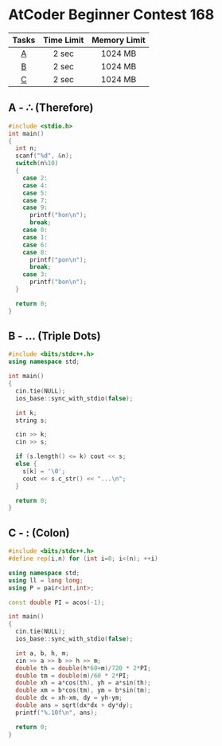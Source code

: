 # AtCoder Beginner Contest 168

| Tasks | Time Limit | Memory Limit |
|:-:|:-:|:-:|
|[A](#A)|2 sec|1024 MB|
|[B](#B)|2 sec|1024 MB|
|[C](#C)|2 sec|1024 MB|

<div class="divider"></div>

## A - ∴ (Therefore) <a id="A"></a>
```cpp
#include <stdio.h>
int main()
{
  int n;
  scanf("%d", &n);
  switch(n%10) 
  {
    case 2:
    case 4:
    case 5:
    case 7:
    case 9:
      printf("hon\n");
      break;
    case 0:
    case 1:
    case 6:
    case 8:
      printf("pon\n");
      break;
    case 3:
      printf("bon\n");
  }

  return 0;
}
```

## B - ... (Triple Dots) <a id="B"></a>

```cpp
#include <bits/stdc++.h>
using namespace std;

int main()
{
  cin.tie(NULL);
  ios_base::sync_with_stdio(false);

  int k;
  string s;

  cin >> k;
  cin >> s;

  if (s.length() <= k) cout << s;
  else {
    s[k] = '\0';
    cout << s.c_str() << "...\n";
  }

  return 0;
}
```

## C -  : (Colon) <a id="C"></a>
```cpp
#include <bits/stdc++.h>
#define rep(i,n) for (int i=0; i<(n); ++i)

using namespace std;
using ll = long long;
using P = pair<int,int>;

const double PI = acos(-1);

int main()
{
  cin.tie(NULL);
  ios_base::sync_with_stdio(false);

  int a, b, h, m;
  cin >> a >> b >> h >> m;
  double th = double(h*60+m)/720 * 2*PI;
  double tm = double(m)/60 * 2*PI;
  double xh = a*cos(th), yh = a*sin(th);
  double xm = b*cos(tm), ym = b*sin(tm);
  double dx = xh-xm, dy = yh-ym;
  double ans = sqrt(dx*dx + dy*dy);
  printf("%.10f\n", ans);

  return 0;
}
```
